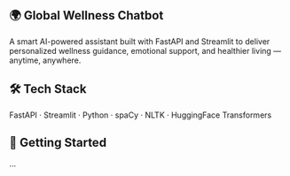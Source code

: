 ## 🌍 Global Wellness Chatbot

A smart AI-powered assistant built with FastAPI and Streamlit to deliver personalized wellness guidance, emotional support, and healthier living — anytime, anywhere.

## 🛠️ Tech Stack
FastAPI · Streamlit · Python · spaCy · NLTK · HuggingFace Transformers

## 🚀 Getting Started
...
